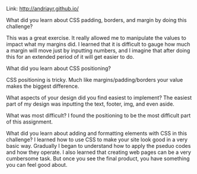 Link:
http://andriayr.github.io/


What did you learn about CSS padding, borders, and margin by doing this challenge?

This was a great exercise. It really allowed me to manipulate the values to impact what my margins did. I learned that it is difficult to gauge how much a margin will move just by inputting numbers, and I imagine that after doing this for an extended period of it will get easier to do.

What did you learn about CSS positioning?

CSS positioning is tricky. Much like margins/padding/borders your value makes the biggest difference.

What aspects of your design did you find easiest to implement? The easiest part of my design was inputting the text, footer, img, and even aside.

What was most difficult? I found the positioning to be the most difficult part of this assignment.

What did you learn about adding and formatting elements with CSS in this challenge? I learned how to use CSS to make your site look good in a very basic way. Gradually I began to understand how to apply the pseduo codes and how they operate. I also learned that creating web pages can be a very cumbersome task. But once you see the final product, you have something you can feel good about.
